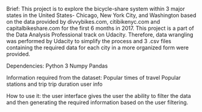 Brief:
This project is to explore the bicycle-share system within 3 major states in the United States- Chicago, New York City, and Washington based on the data provided by divvybikes.com, citibikenyc.com and capitalbikeshare.com for the first 6 months in 2017. This project is a part of the Data Analysis Professional track on Udacity. Therefore, data wrangling was performed by Udacity to simplify the process and 3 .csv files containing the required data for each city in a more organized form were provided.

Dependencies:
Python 3
Numpy
Pandas

Information required from the dataset:
Popular times of travel
Popular stations and trip
trip duration
user info

How to use it:
the user interface gives the user the ability to filter the data and then generating the required information based on the user filtering. 

